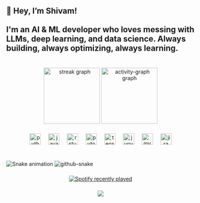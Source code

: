 <h2 align="left">👋 Hey, I’m Shivam!<br><br>I'm an AI & ML developer who loves messing with LLMs, deep learning, and data science. Always building, always optimizing, always learning.</h2>

###

<br clear="both">

<div align="center">
  <img src="https://streak-stats.demolab.com?user=jxm020202&locale=en&mode=daily&theme=dracula&hide_border=false&border_radius=5" height="150" alt="streak graph"  />
  <img src="https://github-readme-activity-graph.vercel.app/graph?username=jxm020202&theme=redical&area=true&hide_border=false" height="150" alt="activity-graph graph"  />
</div>

###

<div align="center">
  <img src="https://cdn.jsdelivr.net/gh/devicons/devicon/icons/python/python-original.svg" height="30" alt="python logo"  />
  <img width="12" />
  <img src="https://cdn.jsdelivr.net/gh/devicons/devicon/icons/java/java-original.svg" height="30" alt="java logo"  />
  <img width="12" />
  <img src="https://cdn.jsdelivr.net/gh/devicons/devicon/icons/rstudio/rstudio-original.svg" height="30" alt="rstudio logo"  />
  <img width="12" />
  <img src="https://cdn.jsdelivr.net/gh/devicons/devicon/icons/pytorch/pytorch-original.svg" height="30" alt="pytorch logo"  />
  <img width="12" />
  <img src="https://cdn.jsdelivr.net/gh/devicons/devicon/icons/tensorflow/tensorflow-original.svg" height="30" alt="tensorflow logo"  />
  <img width="12" />
  <img src="https://cdn.jsdelivr.net/gh/devicons/devicon/icons/jupyter/jupyter-original.svg" height="30" alt="jupyter logo"  />
  <img width="12" />
  <img src="https://cdn.jsdelivr.net/gh/devicons/devicon/icons/mysql/mysql-original.svg" height="30" alt="mysql logo"  />
  <img width="12" />
  <img src="https://cdn.jsdelivr.net/gh/devicons/devicon/icons/jira/jira-original.svg" height="30" alt="jira logo"  />
</div>

###

<br clear="both">

<img src="https://raw.githubusercontent.com/jxm020202/jxm020202/output/snake.svg" alt="Snake animation" />

<picture>
  <source media="(prefers-color-scheme: dark)" srcset="https://raw.githubusercontent.com/jxm020202/jxm020202/output/snake.svg" />
  <source media="(prefers-color-scheme: light)" srcset="https://raw.githubusercontent.com/jxm020202/jxm020202/output/snake.svg" />
  <img alt="github-snake" src="https://raw.githubusercontent.com/tobiasmeyhoefer/tobiasmeyhoefer/output/github-snake.svg" />
</picture>

###

<div align="center">
  <a href="https://open.spotify.com/user/31mckt7om7lscmi4pizmldfjvfrq">
    <img src="https://spotify-recently-played-readme.vercel.app/api?user=31mckt7om7lscmi4pizmldfjvfrq&count=5&unique=true" alt="Spotify recently played"  />
  </a>
</div>

###

<div align="center">
  <img src="https://profile-counter.glitch.me/jxm020202/count.svg?"  />
</div>

###
